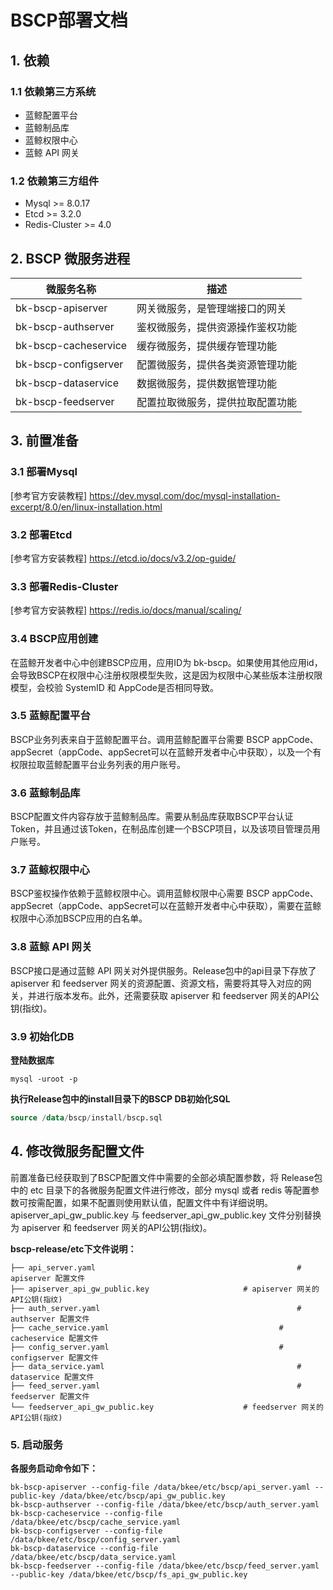 # BSCP部署文档

## 1. 依赖

### 1.1 依赖第三方系统

- 蓝鲸配置平台
- 蓝鲸制品库
- 蓝鲸权限中心
- 蓝鲸 API 网关

### 1.2 依赖第三方组件

- Mysql >= 8.0.17
- Etcd >= 3.2.0
- Redis-Cluster >= 4.0



## 2. BSCP 微服务进程

| 微服务名称           | 描述                             |
| -------------------- | -------------------------------- |
| bk-bscp-apiserver    | 网关微服务，是管理端接口的网关   |
| bk-bscp-authserver   | 鉴权微服务，提供资源操作鉴权功能 |
| bk-bscp-cacheservice | 缓存微服务，提供缓存管理功能     |
| bk-bscp-configserver | 配置微服务，提供各类资源管理功能 |
| bk-bscp-dataservice  | 数据微服务，提供数据管理功能     |
| bk-bscp-feedserver   | 配置拉取微服务，提供拉取配置功能 |



## 3. 前置准备

### 3.1 部署Mysql

[参考官方安装教程] https://dev.mysql.com/doc/mysql-installation-excerpt/8.0/en/linux-installation.html

### 3.2 部署Etcd

[参考官方安装教程] https://etcd.io/docs/v3.2/op-guide/

### 3.3 部署Redis-Cluster

[参考官方安装教程] https://redis.io/docs/manual/scaling/

### 3.4 BSCP应用创建

在蓝鲸开发者中心中创建BSCP应用，应用ID为 bk-bscp。如果使用其他应用id，会导致BSCP在权限中心注册权限模型失败，这是因为权限中心某些版本注册权限模型，会校验 SystemID 和 AppCode是否相同导致。

### 3.5 蓝鲸配置平台

BSCP业务列表来自于蓝鲸配置平台。调用蓝鲸配置平台需要 BSCP appCode、appSecret（appCode、appSecret可以在蓝鲸开发者中心中获取），以及一个有权限拉取蓝鲸配置平台业务列表的用户账号。

### 3.6 蓝鲸制品库

BSCP配置文件内容存放于蓝鲸制品库。需要从制品库获取BSCP平台认证Token，并且通过该Token，在制品库创建一个BSCP项目，以及该项目管理员用户账号。

### 3.7 蓝鲸权限中心

BSCP鉴权操作依赖于蓝鲸权限中心。调用蓝鲸权限中心需要 BSCP appCode、appSecret（appCode、appSecret可以在蓝鲸开发者中心中获取），需要在蓝鲸权限中心添加BSCP应用的白名单。

### 3.8 蓝鲸 API 网关

BSCP接口是通过蓝鲸 API 网关对外提供服务。Release包中的api目录下存放了 apiserver 和 feedserver 网关的资源配置、资源文档，需要将其导入对应的网关，并进行版本发布。此外，还需要获取 apiserver 和 feedserver 网关的API公钥(指纹)。

### 3.9 初始化DB

**登陆数据库**

```shell
mysql -uroot -p
```

**执行Release包中的install目录下的BSCP DB初始化SQL**

```sql
source /data/bscp/install/bscp.sql
```



## 4. 修改微服务配置文件

前置准备已经获取到了BSCP配置文件中需要的全部必填配置参数，将 Release包中的 etc 目录下的各微服务配置文件进行修改，部分 mysql 或者 redis 等配置参数可按需配置，如果不配置则使用默认值，配置文件中有详细说明。apiserver_api_gw_public.key 与 feedserver_api_gw_public.key 文件分别替换为 apiserver 和 feedserver 网关的API公钥(指纹)。

**bscp-release/etc下文件说明：**

```shell
├── api_server.yaml												# apiserver 配置文件
├── apiserver_api_gw_public.key						# apiserver 网关的API公钥(指纹)
├── auth_server.yaml											# authserver 配置文件
├── cache_service.yaml										# cacheservice 配置文件
├── config_server.yaml										# configserver 配置文件
├── data_service.yaml											# dataservice 配置文件
├── feed_server.yaml											# feedserver 配置文件
└── feedserver_api_gw_public.key					# feedserver 网关的API公钥(指纹)
```



### 5. 启动服务

**各服务启动命令如下：**

```shell
bk-bscp-apiserver --config-file /data/bkee/etc/bscp/api_server.yaml --public-key /data/bkee/etc/bscp/api_gw_public.key
bk-bscp-authserver --config-file /data/bkee/etc/bscp/auth_server.yaml
bk-bscp-cacheservice --config-file /data/bkee/etc/bscp/cache_service.yaml
bk-bscp-configserver --config-file /data/bkee/etc/bscp/config_server.yaml
bk-bscp-dataservice --config-file /data/bkee/etc/bscp/data_service.yaml
bk-bscp-feedserver --config-file /data/bkee/etc/bscp/feed_server.yaml --public-key /data/bkee/etc/bscp/fs_api_gw_public.key
```
